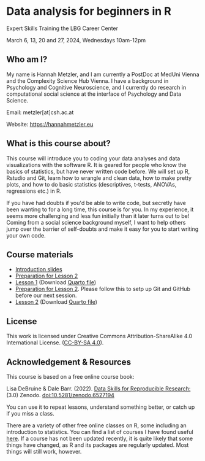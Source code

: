 # Data analysis for beginners in R

Expert Skills Training the LBG Career Center

March 6, 13, 20 and 27, 2024, Wednesdays 10am-12pm

## Who am I?

My name is Hannah Metzler, and I am currently a PostDoc at MedUni Vienna and the Complexity Science Hub Vienna. I have a background in Psychology and Cognitive Neuroscience, and I currently do research in computational social science at the interface of Psychology and Data Science.

Email: metzler[at]csh.ac.at

Website: <https://hannahmetzler.eu>

## What is this course about?

This course will introduce you to coding your data analyses and data visualizations with the software R. It is geared for people who know the basics of statistics, but have never written code before. We will set up R, Rstudio and Git, learn how to wrangle and clean data, how to make pretty plots, and how to do basic statistics (descriptives, t-tests, ANOVAs, regressions etc.) in R.

If you have had doubts if you'd be able to write code, but secretly have been wanting to for a long time, this course is for you. In my experience, it seems more challenging and less fun initially than it later turns out to be! Coming from a social science background myself, I want to help others jump over the barrier of self-doubts and make it easy for you to start writing your own code.

## Course materials

-  [Introduction slides](https://hannahmetzler.eu/R_intro/Course_overview/Overview.html)
- [Preparation for Lesson 2](https://github.com/hannahmetzler/R_intro/blob/main/Lesson_1/lesson1_preparations.md)
-  [Lesson 1](https://hannahmetzler.eu/R_intro/Lesson_1/Lesson1.html) (Download [Quarto file](/Lesson_1/Lesson1.qmd))
- [Preparation for Lesson 2](https://hannahmetzler.eu/R_intro/Lesson_2/Install_Git_GitHub/Git_Github.html). Please follow this to setp up Git and GitHub before our next session.
-  [Lesson 2](https://hannahmetzler.eu/R_intro/Lesson_2/Lesson2.html) (Download [Quarto file](/Lesson_2/Lesson2.qmd))

## License

This work is licensed under Creative Commons Attribution-ShareAlike 4.0 International License. ([CC-BY-SA 4.0](https://creativecommons.org/licenses/by-sa/4.0/)).

## Acknowledgement & Resources

This course is based on a free online course book:

Lisa DeBruine & Dale Barr. (2022). [Data Skills for Reproducible Research:](https://psyteachr.github.io/reprores-v3/index.html) (3.0) Zenodo. <doi:10.5281/zenodo.6527194>

You can use it to repeat lessons, understand something better, or catch up if you miss a class.

There are a variety of other free online classes on R, some including an introduction to statistics. You can find a list of courses I have found useful [here](https://github.com/hannahmetzler/R_intro/blob/main/Resources.md). If a course has not been updated recently, it is quite likely that some things have changed, as R and its packages are regularly updated. Most things will still work, however.
